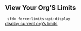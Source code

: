 ## View Your Org’S Limits



``` sfdx force:limits:api:display```   
 [display current org’s limits](./viewyourorgslimits.md)

